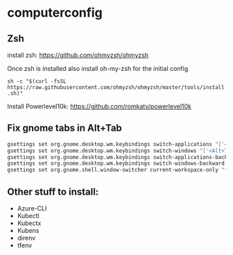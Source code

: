 # computerconfig

## Zsh

install zsh: https://github.com/ohmyzsh/ohmyzsh

Once zsh is installed also install oh-my-zsh for the initial config

`sh -c "$(curl -fsSL https://raw.githubusercontent.com/ohmyzsh/ohmyzsh/master/tools/install.sh)"`

Install Powerlevel10k: https://github.com/romkatv/powerlevel10k

## Fix gnome tabs in Alt+Tab

```bash
gsettings set org.gnome.desktop.wm.keybindings switch-applications "['<Super>Tab']"
gsettings set org.gnome.desktop.wm.keybindings switch-windows "['<Alt>Tab']"
gsettings set org.gnome.desktop.wm.keybindings switch-applications-backward "['<Shift><Super>Tab']"
gsettings set org.gnome.desktop.wm.keybindings switch-windows-backward "['<Shift><Alt>Tab']"
gsettings set org.gnome.shell.window-switcher current-workspace-only "false"
```
## Other stuff to install:

  - Azure-CLI
  - Kubectl
  - Kubectx
  - Kubens
  - direnv
  - tfenv
